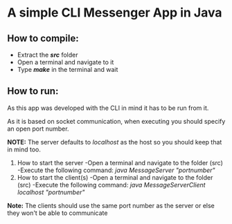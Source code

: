 # A simple CLI Messenger App in Java

## How to compile:
* Extract the _**src**_ folder
* Open a terminal and navigate to it
* Type _**make**_ in the terminal and wait

## How to run:
As this app was developed with the CLI in mind it has to be run from it.

As it is based on socket communication, when executing you should specify an open port number.

**NOTE:** The server defaults to _localhost_ as the host so you should keep that in mind too.

1. How to start the server
  -Open a terminal and navigate to the folder (src)
  -Execute the following command: _java MessageServer "portnumber"_
2. How to start the client(s)
  -Open a terminal and navigate to the folder (src)
  -Execute the following command: _java MessageServerClient localhost "portnumber"_
	
**Note:** The clients should use the same port number as the server or else they won't be able to communicate
	
